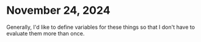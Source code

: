 # November 24, 2024

Generally, I'd like to define variables for these things so that I don't have to evaluate them more than once.

